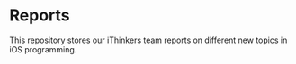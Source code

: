 # Reports

This repository stores our iThinkers team reports on different new topics in iOS programming.
